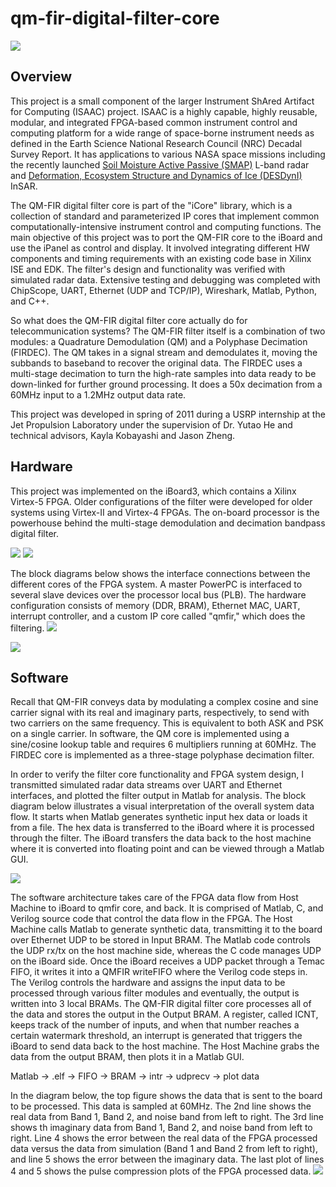 qm-fir-digital-filter-core
==========================

<img src="http://niftyhedgehog.com/qm-fir-digital-filter-core/images/udp_demo_GUI.png">

## Overview
This project is a small component of the larger Instrument ShAred Artifact for Computing (ISAAC) project. ISAAC is a highly capable, highly reusable, modular, and integrated FPGA-based common instrument control and computing platform for a wide range of space-borne instrument needs as defined in the Earth Science National Research Council (NRC) Decadal Survey Report. It has applications to various NASA space missions including the recently launched [Soil Moisture Active Passive (SMAP)](http://smap.jpl.nasa.gov/) L-band radar and [Deformation, Ecosystem Structure and Dynamics of Ice (DESDynI)](http://decadal.gsfc.nasa.gov/desdyni.html) InSAR.

The QM-FIR digital filter core is part of the "iCore" library, which is a collection of standard and parameterized IP cores that implement common computationally-intensive instrument control and computing functions. The main objective of this project was to port the QM-FIR core to the iBoard and use the iPanel as control and display. It involved integrating different HW components and timing requirements with an existing code base in Xilinx ISE and EDK. The filter's design and functionality was verified with simulated radar data. Extensive testing and debugging was completed with ChipScope, UART, Ethernet (UDP and TCP/IP), Wireshark, Matlab, Python, and C++.

So what does the QM-FIR digital filter core actually do for telecommunication systems? The QM-FIR filter itself is a combination of two modules: a Quadrature Demodulation (QM) and a Polyphase Decimation (FIRDEC). The QM takes in a signal stream and demodulates it, moving the subbands to baseband to recover the original data. The FIRDEC uses a multi-stage decimation to turn the high-rate samples into data ready to be down-linked for further ground processing. It does a 50x decimation from a 60MHz input to a 1.2MHz output data rate.

This project was developed in spring of 2011 during a USRP internship at the Jet Propulsion Laboratory under the supervision of Dr. Yutao He and technical advisors, Kayla Kobayashi and Jason Zheng.


## Hardware
This project was implemented on the iBoard3, which contains a Xilinx Virtex-5 FPGA. Older configurations of the filter were developed for older systems using Virtex-II and Virtex-4 FPGAs. The on-board processor is the powerhouse behind the multi-stage demodulation and decimation bandpass digital filter.

<img src="http://niftyhedgehog.com/qm-fir-digital-filter-core/images/isaac_board.jpg">

<img src="http://niftyhedgehog.com/qm-fir-digital-filter-core/images/test_setup.jpg">

The block diagrams below shows the interface connections between the different cores of the FPGA system. A master PowerPC is interfaced to several slave devices over the processor local bus (PLB). The hardware configuration consists of memory (DDR, BRAM), Ethernet MAC, UART, interrupt controller, and a custom IP core called "qmfir," which does the filtering. 
<img src="http://niftyhedgehog.com/qm-fir-digital-filter-core/images/hw_config.jpg">

<img src="http://niftyhedgehog.com/qm-fir-digital-filter-core/images/fpga_data_flow.png">


## Software
Recall that QM-FIR conveys data by modulating a complex cosine and sine carrier signal with its real and imaginary parts, respectively, to send with two carriers on the same frequency. This is equivalent to both ASK and PSK on a single carrier. In software, the QM core is implemented using a sine/cosine lookup table and requires 6 multipliers running at 60MHz. The FIRDEC core is implemented as a three-stage polyphase decimation filter. 

In order to verify the filter core functionality and FPGA system design, I transmitted simulated radar data streams over UART and Ethernet interfaces, and plotted the filter output in Matlab for analysis. The block diagram below illustrates a visual interpretation of the overall system data flow. It starts when Matlab generates synthetic input hex data or loads it from a file. The hex data is transferred to the iBoard where it is processed through the filter. The iBoard transfers the data back to the host machine where it is converted into floating point and can be viewed through a Matlab GUI.

<img src="http://niftyhedgehog.com/qm-fir-digital-filter-core/images/system_data_flow.png">

The software architecture takes care of the FPGA data flow from Host Machine to iBoard to qmfir core, and back. It is comprised of Matlab, C, and Verilog source code that control the data flow in the FPGA. The Host Machine calls Matlab to generate synthetic data, transmitting it to the board over Ethernet UDP to be stored in Input BRAM. The Matlab code controls the UDP rx/tx on the host machine side, whereas the C code manages UDP on the iBoard side. Once the iBoard receives a UDP packet through a Temac FIFO, it writes it into a QMFIR writeFIFO where the Verilog code steps in. The Verilog controls the hardware and assigns the input data to be processed through various filter modules and eventually, the output is written into 3 local BRAMs. The QM-FIR digital filter core processes all of the data and stores the output in the Output BRAM. A register, called ICNT, keeps track of the number of inputs, and when that number reaches a certain watermark threshold, an interrupt is generated that triggers the iBoard to send data back to the host machine. The Host Machine grabs the data from the output BRAM, then plots it in a Matlab GUI.

Matlab → .elf → FIFO → BRAM → intr → udprecv → plot data

In the diagram below, the top figure shows the data that is sent to the board to be processed. This data is sampled at 60MHz. The 2nd line shows the real data from Band 1, Band 2, and noise band from left to right. The 3rd line shows th imaginary data from Band 1, Band 2, and noise band from left to right. Line 4 shows the error between the real data of the FPGA processed data versus the data from simulation (Band 1 and Band 2 from left to right), and line 5 shows the error between the imaginary data. The last plot of lines 4 and 5 shows the pulse compression plots of the FPGA processed data.
<img src="http://niftyhedgehog.com/qm-fir-digital-filter-core/images/udp_demo_GUI.png">
